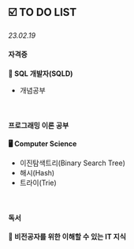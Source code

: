 ## ☑️ TO DO LIST
*23.02.19*

#### 자격증
<strong>💾 SQL 개발자(SQLD)</strong>
  - 개념공부
<br>

#### 프로그래밍 이론 공부
<strong>🖥️ Computer Science</strong>
  - 이진탐색트리(Binary Search Tree)
  - 해시(Hash)
  - 트라이(Trie)

<br>

#### 독서
<strong>🔖 비전공자를 위한 이해할 수 있는 IT 지식</strong>